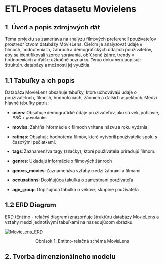 # ETL Proces datasetu Movielens

## 1. Úvod a popis zdrojových dát

Téma projektu sa zameriava na analýzu filmových preferencií používateľov prostredníctvom databázy MovieLens. Cieľom je analyzovať údaje o filmoch, hodnoteniach, žánroch a demografických údajoch používateľov, aby sa identifikovali vzorce správania, obľúbené žánre, trendy v hodnoteniach a ďalšie užitočné poznatky. Tento dokument popisuje štruktúru databázy a možnosti jej využitia.

## 1.1  Tabuľky a ich popis 
Databáza MovieLens obsahuje tabuľky, ktoré uchovávajú údaje o používateľoch, filmoch, hodnoteniach, žánroch a ďalších aspektoch. Medzi hlavné tabuľky patria:

+ **users**: Obsahuje demografické údaje používateľov, ako sú vek, pohlavie, PSČ a povolanie.

+ **movies**: Zahŕňa informácie o filmoch vrátane názvu a roku vydania.

+ **ratings**: Obsahuje hodnotenia filmov, ktoré vytvorili používatelia spolu s časovými pečiatkami.

+ **tags**: Zaznamenáva tagy (značky), ktoré používatelia priraďujú filmom.

+ **genres**: Ukladajú informácie o filmových žánroch

+ **genres_movies**: Zaznamenáva vzťahy medzi žánrami a filmami

+ **occupations**: Doplňujúca tabuľka o zamestnaní používateľa

+ **age_group**: Doplňujúca tabuľka o vekovej skupine používateľa
## 1.2 ERD Diagram
ERD (Entitno - relačný diagram) znázorňuje štruktúru databázy MovieLens a vzťahy medzi jednotlivými tabuľkami na nasledujúcom obrázku:

![MovieLens_ERD](https://github.com/user-attachments/assets/d8630a63-06b5-401e-8e10-6bcbc1862369)
<p align="center">
Obrázok 1. Entitno-relačná schéma MovieLens
</p>

## 2. Tvorba dimenzionálneho modelu
